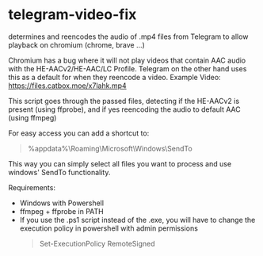 # telegram-video-fix
determines and reencodes the audio of .mp4 files from Telegram to allow playback on chromium (chrome, brave ...)

Chromium has a bug where it will not play videos that contain AAC audio with the HE-AACv2/HE-AAC/LC Profile. 
Telegram on the other hand uses this as a default for when they reencode a video.
Example Video:
https://files.catbox.moe/x7lahk.mp4


This script goes through the passed files, detecting if the HE-AACv2 is present (using ffprobe), and if yes reencoding the audio to default AAC (using ffmpeg)

For easy access you can add a shortcut to:
> %appdata%\Roaming\Microsoft\Windows\SendTo

This way you can simply select all files you want to process and use windows' SendTo functionality.

Requirements:
- Windows with Powershell
- ffmpeg + ffprobe in PATH
- If you use the .ps1 script instead of the .exe, you will have to change the execution policy in powershell with admin permissions
  > Set-ExecutionPolicy RemoteSigned
